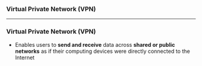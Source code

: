 ### Virtual Private Network (VPN)


----------------------------------------------

### Virtual Private Network (VPN)

* Enables users to **send and receive** data across **shared or public networks** as if their computing devices were directly connected to the Internet
